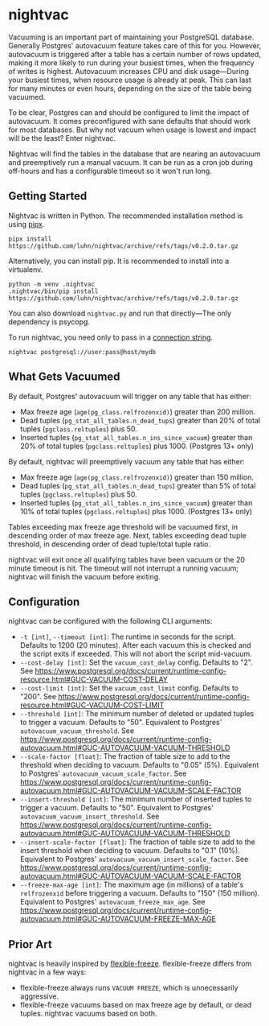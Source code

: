 # nightvac

Vacuuming is an important part of maintaining your PostgreSQL database.
Generally Postgres' autovacuum feature takes care of this for you.
However, autovacuum is triggered after a table has a certain number of rows updated,
making it more likely to run during your busiest times, when the frequency of writes is highest.
Autovacuum increases CPU and disk usage—During your busiest times, when resource usage is already at peak.
This can last for many minutes or even hours, depending on the size of the table being vacuumed.

To be clear, Postgres can and should be configured to limit the impact of autovacuum.
It comes preconfigured with sane defaults that should work for most databases.
But why not vacuum when usage is lowest and impact will be the least?
Enter nightvac.

Nightvac will find the tables in the database that are nearing an autovacuum and preemptively run a manual vacuum.
It can be run as a cron job during off-hours and has a configurable timeout so it won't run long.

## Getting Started

Nightvac is written in Python.
The recommended installation method is using [pipx](https://pypa.github.io/pipx/installation/).

```
pipx install https://github.com/luhn/nightvac/archive/refs/tags/v0.2.0.tar.gz
```

Alternatively, you can install pip.  It is recommended to install into a virtualenv.

```
python -m venv .nightvac
.nightvac/bin/pip install https://github.com/luhn/nightvac/archive/refs/tags/v0.2.0.tar.gz
```

You can also download `nightvac.py` and run that directly—The only dependency is psycopg.

To run nightvac, you need only to pass in a [connection string](https://www.postgresql.org/docs/current/libpq-connect.html#LIBPQ-CONNSTRING).

```
nightvac postgresql://user:pass@host/mydb
```

## What Gets Vacuumed

By default, Postgres' autovacuum will trigger on any table that has either:

- Max freeze age (`age(pg_class.relfrozenxid)`) greater than 200 million.
- Dead tuples (`pg_stat_all_tables.n_dead_tups`) greater than 20% of total tuples (`pgclass.reltuples`) plus 50.
- Inserted tuples (`pg_stat_all_tables.n_ins_since_vacuum`) greater than 20% of total tuples (`pgclass.reltuples`) plus 1000.  (Postgres 13+ only)

By default, nightvac will preemptively vacuum any table that has either:

- Max freeze age (`age(pg_class.relfrozenxid)`) greater than 150 million.
- Dead tuples (`pg_stat_all_tables.n_dead_tups`) greater than 5% of total tuples (`pgclass.reltuples`) plus 50.
- Inserted tuples (`pg_stat_all_tables.n_ins_since_vacuum`) greater than 10% of total tuples (`pgclass.reltuples`) plus 1000.  (Postgres 13+ only)

Tables exceeding max freeze age threshold will be vacuumed first, in descending order of max freeze age.
Next, tables exceeding dead tuple threshold, in descending order of dead tuple/total tuple ratio.

nightvac will exit once all qualifying tables have been vacuum or the 20 minute timeout is hit.
The timeout will not interrupt a running vacuum; nightvac will finish the vacuum before exiting.

## Configuration

nightvac can be configured with the following CLI arguments:

- `-t [int]`, `--timeout [int]`:
  The runtime in seconds for the script.
  Defaults to 1200 (20 minutes). After each vacuum this is checked and the script exits if exceeded.
  This will not abort the script mid-vacuum.
- `--cost-delay [int]`:
  Set the `vacuum_cost_delay` config. Defaults to "2". See https://www.postgresql.org/docs/current/runtime-config-resource.html#GUC-VACUUM-COST-DELAY
- `--cost-limit [int]`:
  Set the `vacuum_cost_limit` config. Defaults to "200". See https://www.postgresql.org/docs/current/runtime-config-resource.html#GUC-VACUUM-COST-LIMIT
- `--threshold [int]`:
  The minimum number of deleted or updated tuples to trigger a vacuum.
  Defaults to "50".
  Equivalent to Postgres' `autovacuum_vacuum_threshold`.
  See https://www.postgresql.org/docs/current/runtime-config-autovacuum.html#GUC-AUTOVACUUM-VACUUM-THRESHOLD
- `--scale-factor [float]`:
  The fraction of table size to add to the threshold when deciding to vacuum.
  Defaults to "0.05" (5%).
  Equivalent to Postgres' `autovacuum_vacuum_scale_factor`.
  See https://www.postgresql.org/docs/current/runtime-config-autovacuum.html#GUC-AUTOVACUUM-VACUUM-SCALE-FACTOR
- `--insert-threshold [int]`:
  The minimum number of inserted tuples to trigger a vacuum.
  Defaults to "50".
  Equivalent to Postgres' `autovacuum_vacuum_insert_threshold`.
  See https://www.postgresql.org/docs/current/runtime-config-autovacuum.html#GUC-AUTOVACUUM-VACUUM-THRESHOLD
- `--insert-scale-factor [float]`:
  The fraction of table size to add to the insert threshold when deciding to vacuum.
  Defaults to "0.1" (10%).
  Equivalent to Postgres' `autovacuum_vacuum_insert_scale_factor`.
  See https://www.postgresql.org/docs/current/runtime-config-autovacuum.html#GUC-AUTOVACUUM-VACUUM-SCALE-FACTOR
-	`--freeze-max-age [int]`:
  The maximum age (in millions) of a table's `relfrozenxid` before triggering a vacuum.
  Defaults to "150" (150 million).
  Equivalent to Postgres' `autovacuum_freeze_max_age`.
  See https://www.postgresql.org/docs/current/runtime-config-autovacuum.html#GUC-AUTOVACUUM-FREEZE-MAX-AGE

## Prior Art

nightvac is heavily inspired by [flexible-freeze](https://github.com/pgexperts/flexible-freeze).
flexible-freeze differs from nightvac in a few ways:

- flexible-freeze always runs `VACUUM FREEZE`, which is unnecessarily aggressive.
- flexible-freeze vacuums based on max freeze age by default, or dead tuples.  nightvac vacuums based on both.
